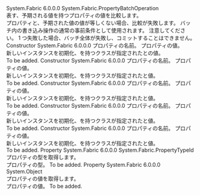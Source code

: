 <Type Name="CheckValuePropertyOperation" FullName="System.Fabric.CheckValuePropertyOperation">
  <TypeSignature Language="C#" Value="public sealed class CheckValuePropertyOperation : System.Fabric.PropertyBatchOperation" />
  <TypeSignature Language="ILAsm" Value=".class public auto ansi sealed beforefieldinit CheckValuePropertyOperation extends System.Fabric.PropertyBatchOperation" />
  <TypeSignature Language="DocId" Value="T:System.Fabric.CheckValuePropertyOperation" />
  <TypeSignature Language="VB.NET" Value="Public NotInheritable Class CheckValuePropertyOperation&#xA;Inherits PropertyBatchOperation" />
  <TypeSignature Language="F#" Value="type CheckValuePropertyOperation = class&#xA;    inherit PropertyBatchOperation" />
  <AssemblyInfo>
    <AssemblyName>System.Fabric</AssemblyName>
    <AssemblyVersion>6.0.0.0</AssemblyVersion>
  </AssemblyInfo>
  <Base>
    <BaseTypeName>System.Fabric.PropertyBatchOperation</BaseTypeName>
  </Base>
  <Interfaces />
  <Docs>
    <summary>
      <para>表す、<see cref="T:System.Fabric.PropertyBatchOperation" />予期される値を持つプロパティの値を比較します。  </para>
    </summary>
    <remarks>
      <para>プロパティと、予期された値の値が等しくない場合、比較が失敗します。 <see cref="T:System.Fabric.CheckValuePropertyOperation" />バッチ内の書き込み操作の通常の事前条件として使用されます。 注意してください。 1 つ<see cref="T:System.Fabric.PropertyBatchOperation" />失敗した場合、バッチ全体が失敗し、コミットすることはできません。</para>
    </remarks>
  </Docs>
  <Members>
    <Member MemberName=".ctor">
      <MemberSignature Language="C#" Value="public CheckValuePropertyOperation (string propertyName, byte[] value);" />
      <MemberSignature Language="ILAsm" Value=".method public hidebysig specialname rtspecialname instance void .ctor(string propertyName, unsigned int8[] value) cil managed" />
      <MemberSignature Language="DocId" Value="M:System.Fabric.CheckValuePropertyOperation.#ctor(System.String,System.Byte[])" />
      <MemberSignature Language="VB.NET" Value="Public Sub New (propertyName As String, value As Byte())" />
      <MemberSignature Language="F#" Value="new System.Fabric.CheckValuePropertyOperation : string * byte[] -&gt; System.Fabric.CheckValuePropertyOperation" Usage="new System.Fabric.CheckValuePropertyOperation (propertyName, value)" />
      <MemberType>Constructor</MemberType>
      <AssemblyInfo>
        <AssemblyName>System.Fabric</AssemblyName>
        <AssemblyVersion>6.0.0.0</AssemblyVersion>
      </AssemblyInfo>
      <Parameters>
        <Parameter Name="propertyName" Type="System.String" />
        <Parameter Name="value" Type="System.Byte[]" />
      </Parameters>
      <Docs>
        <param name="propertyName">
          <para>プロパティの名前。</para>
        </param>
        <param name="value">
          <para>プロパティの値。</para>
        </param>
        <summary>
          <para>新しいインスタンスを初期化、<see cref="T:System.Fabric.CheckValuePropertyOperation" />を持つクラスが指定された<paramref name="propertyName" />と<see cref="T:System.Byte" />の値。</para>
        </summary>
        <remarks>To be added.</remarks>
      </Docs>
    </Member>
    <Member MemberName=".ctor">
      <MemberSignature Language="C#" Value="public CheckValuePropertyOperation (string propertyName, double value);" />
      <MemberSignature Language="ILAsm" Value=".method public hidebysig specialname rtspecialname instance void .ctor(string propertyName, float64 value) cil managed" />
      <MemberSignature Language="DocId" Value="M:System.Fabric.CheckValuePropertyOperation.#ctor(System.String,System.Double)" />
      <MemberSignature Language="VB.NET" Value="Public Sub New (propertyName As String, value As Double)" />
      <MemberSignature Language="F#" Value="new System.Fabric.CheckValuePropertyOperation : string * double -&gt; System.Fabric.CheckValuePropertyOperation" Usage="new System.Fabric.CheckValuePropertyOperation (propertyName, value)" />
      <MemberType>Constructor</MemberType>
      <AssemblyInfo>
        <AssemblyName>System.Fabric</AssemblyName>
        <AssemblyVersion>6.0.0.0</AssemblyVersion>
      </AssemblyInfo>
      <Parameters>
        <Parameter Name="propertyName" Type="System.String" />
        <Parameter Name="value" Type="System.Double" />
      </Parameters>
      <Docs>
        <param name="propertyName">
          <para>プロパティの名前。</para>
        </param>
        <param name="value">
          <para>プロパティの値。</para>
        </param>
        <summary>
          <para>新しいインスタンスを初期化、<see cref="T:System.Fabric.CheckValuePropertyOperation" />を持つクラスが指定された<paramref name="propertyName" />と<see cref="T:System.Double" />値。</para>
        </summary>
        <remarks>To be added.</remarks>
      </Docs>
    </Member>
    <Member MemberName=".ctor">
      <MemberSignature Language="C#" Value="public CheckValuePropertyOperation (string propertyName, Guid value);" />
      <MemberSignature Language="ILAsm" Value=".method public hidebysig specialname rtspecialname instance void .ctor(string propertyName, valuetype System.Guid value) cil managed" />
      <MemberSignature Language="DocId" Value="M:System.Fabric.CheckValuePropertyOperation.#ctor(System.String,System.Guid)" />
      <MemberSignature Language="VB.NET" Value="Public Sub New (propertyName As String, value As Guid)" />
      <MemberSignature Language="F#" Value="new System.Fabric.CheckValuePropertyOperation : string * Guid -&gt; System.Fabric.CheckValuePropertyOperation" Usage="new System.Fabric.CheckValuePropertyOperation (propertyName, value)" />
      <MemberType>Constructor</MemberType>
      <AssemblyInfo>
        <AssemblyName>System.Fabric</AssemblyName>
        <AssemblyVersion>6.0.0.0</AssemblyVersion>
      </AssemblyInfo>
      <Parameters>
        <Parameter Name="propertyName" Type="System.String" />
        <Parameter Name="value" Type="System.Guid" />
      </Parameters>
      <Docs>
        <param name="propertyName">
          <para>プロパティの名前。</para>
        </param>
        <param name="value">
          <para>プロパティの値。</para>
        </param>
        <summary>
          <para>新しいインスタンスを初期化、<see cref="T:System.Fabric.CheckValuePropertyOperation" />を持つクラスが指定された<paramref name="propertyName" />と<see cref="T:System.Guid" />値。</para>
        </summary>
        <remarks>To be added.</remarks>
      </Docs>
    </Member>
    <Member MemberName=".ctor">
      <MemberSignature Language="C#" Value="public CheckValuePropertyOperation (string propertyName, long value);" />
      <MemberSignature Language="ILAsm" Value=".method public hidebysig specialname rtspecialname instance void .ctor(string propertyName, int64 value) cil managed" />
      <MemberSignature Language="DocId" Value="M:System.Fabric.CheckValuePropertyOperation.#ctor(System.String,System.Int64)" />
      <MemberSignature Language="VB.NET" Value="Public Sub New (propertyName As String, value As Long)" />
      <MemberSignature Language="F#" Value="new System.Fabric.CheckValuePropertyOperation : string * int64 -&gt; System.Fabric.CheckValuePropertyOperation" Usage="new System.Fabric.CheckValuePropertyOperation (propertyName, value)" />
      <MemberType>Constructor</MemberType>
      <AssemblyInfo>
        <AssemblyName>System.Fabric</AssemblyName>
        <AssemblyVersion>6.0.0.0</AssemblyVersion>
      </AssemblyInfo>
      <Parameters>
        <Parameter Name="propertyName" Type="System.String" />
        <Parameter Name="value" Type="System.Int64" />
      </Parameters>
      <Docs>
        <param name="propertyName">
          <para>プロパティの名前。</para>
        </param>
        <param name="value">
          <para>プロパティの値。</para>
        </param>
        <summary>
          <para>新しいインスタンスを初期化、<see cref="T:System.Fabric.CheckValuePropertyOperation" />を持つクラスが指定された<paramref name="propertyName" />と<see cref="T:System.Int64" />値。</para>
        </summary>
        <remarks>To be added.</remarks>
      </Docs>
    </Member>
    <Member MemberName=".ctor">
      <MemberSignature Language="C#" Value="public CheckValuePropertyOperation (string propertyName, string value);" />
      <MemberSignature Language="ILAsm" Value=".method public hidebysig specialname rtspecialname instance void .ctor(string propertyName, string value) cil managed" />
      <MemberSignature Language="DocId" Value="M:System.Fabric.CheckValuePropertyOperation.#ctor(System.String,System.String)" />
      <MemberSignature Language="VB.NET" Value="Public Sub New (propertyName As String, value As String)" />
      <MemberSignature Language="F#" Value="new System.Fabric.CheckValuePropertyOperation : string * string -&gt; System.Fabric.CheckValuePropertyOperation" Usage="new System.Fabric.CheckValuePropertyOperation (propertyName, value)" />
      <MemberType>Constructor</MemberType>
      <AssemblyInfo>
        <AssemblyName>System.Fabric</AssemblyName>
        <AssemblyVersion>6.0.0.0</AssemblyVersion>
      </AssemblyInfo>
      <Parameters>
        <Parameter Name="propertyName" Type="System.String" />
        <Parameter Name="value" Type="System.String" />
      </Parameters>
      <Docs>
        <param name="propertyName">
          <para>プロパティの名前。</para>
        </param>
        <param name="value">
          <para>プロパティの値。</para>
        </param>
        <summary>
          <para>新しいインスタンスを初期化、<see cref="T:System.Fabric.CheckValuePropertyOperation" />を持つクラスが指定された<paramref name="propertyName" />と<see cref="T:System.String" />値。</para>
        </summary>
        <remarks>To be added.</remarks>
      </Docs>
    </Member>
    <Member MemberName="PropertyType">
      <MemberSignature Language="C#" Value="public System.Fabric.PropertyTypeId PropertyType { get; }" />
      <MemberSignature Language="ILAsm" Value=".property instance valuetype System.Fabric.PropertyTypeId PropertyType" />
      <MemberSignature Language="DocId" Value="P:System.Fabric.CheckValuePropertyOperation.PropertyType" />
      <MemberSignature Language="VB.NET" Value="Public ReadOnly Property PropertyType As PropertyTypeId" />
      <MemberSignature Language="F#" Value="member this.PropertyType : System.Fabric.PropertyTypeId" Usage="System.Fabric.CheckValuePropertyOperation.PropertyType" />
      <MemberType>Property</MemberType>
      <AssemblyInfo>
        <AssemblyName>System.Fabric</AssemblyName>
        <AssemblyVersion>6.0.0.0</AssemblyVersion>
      </AssemblyInfo>
      <ReturnValue>
        <ReturnType>System.Fabric.PropertyTypeId</ReturnType>
      </ReturnValue>
      <Docs>
        <summary>
          <para>プロパティの型を取得します。</para>
        </summary>
        <value>
          <para>プロパティの型。</para>
        </value>
        <remarks>To be added.</remarks>
      </Docs>
    </Member>
    <Member MemberName="PropertyValue">
      <MemberSignature Language="C#" Value="public object PropertyValue { get; }" />
      <MemberSignature Language="ILAsm" Value=".property instance object PropertyValue" />
      <MemberSignature Language="DocId" Value="P:System.Fabric.CheckValuePropertyOperation.PropertyValue" />
      <MemberSignature Language="VB.NET" Value="Public ReadOnly Property PropertyValue As Object" />
      <MemberSignature Language="F#" Value="member this.PropertyValue : obj" Usage="System.Fabric.CheckValuePropertyOperation.PropertyValue" />
      <MemberType>Property</MemberType>
      <AssemblyInfo>
        <AssemblyName>System.Fabric</AssemblyName>
        <AssemblyVersion>6.0.0.0</AssemblyVersion>
      </AssemblyInfo>
      <ReturnValue>
        <ReturnType>System.Object</ReturnType>
      </ReturnValue>
      <Docs>
        <summary>
          <para>プロパティの値を取得します。</para>
        </summary>
        <value>
          <para>プロパティの値。</para>
        </value>
        <remarks>To be added.</remarks>
      </Docs>
    </Member>
  </Members>
</Type>